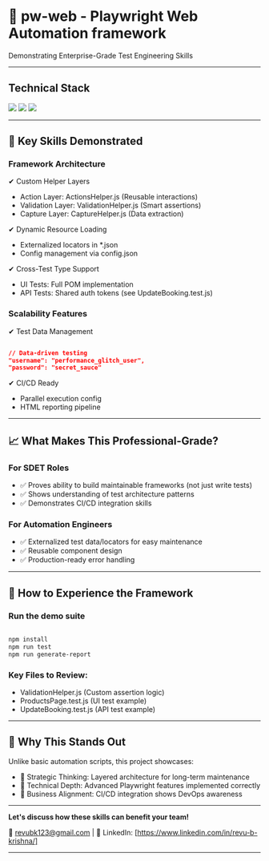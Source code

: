 # 🚀 pw-web - Playwright Web Automation framework

Demonstrating Enterprise-Grade Test Engineering Skills

---
## Technical Stack

<img src="https://img.shields.io/badge/Playwright-2E3A8C?logo=playwright">

<img src="https://img.shields.io/badge/JavaScript-ES6+-F7DF1E">

<img src="https://img.shields.io/badge/CI/CD-GitHub_Actions-2088FF">

---

## 🌟 Key Skills Demonstrated

### Framework Architecture

✔ Custom Helper Layers

- Action Layer: ActionsHelper.js (Reusable interactions)
- Validation Layer: ValidationHelper.js (Smart assertions)
- Capture Layer: CaptureHelper.js (Data extraction)

✔ Dynamic Resource Loading

- Externalized locators in *.json
- Config management via config.json

✔ Cross-Test Type Support

- UI Tests: Full POM implementation
- API Tests: Shared auth tokens (see UpdateBooking.test.js)


### Scalability Features

✔ Test Data Management

```json

// Data-driven testing
"username": "performance_glitch_user",
"password": "secret_sauce" 

```

✔ CI/CD Ready

- Parallel execution config
- HTML reporting pipeline

---

## 📈 What Makes This Professional-Grade?

### For SDET Roles

- ✅ Proves ability to build maintainable frameworks (not just write tests)
- ✅ Shows understanding of test architecture patterns
- ✅ Demonstrates CI/CD integration skills

### For Automation Engineers

- ✅ Externalized test data/locators for easy maintenance
- ✅ Reusable component design
- ✅ Production-ready error handling

---

## 🚀 How to Experience the Framework

### Run the demo suite

```bash

npm install
npm run test
npm run generate-report

```

### Key Files to Review:

- ValidationHelper.js (Custom assertion logic)
- ProductsPage.test.js (UI test example)
- UpdateBooking.test.js (API test example)

---

## 📌 Why This Stands Out

Unlike basic automation scripts, this project showcases:

- 🔹 Strategic Thinking: Layered architecture for long-term maintenance
- 🔹 Technical Depth: Advanced Playwright features implemented correctly
- 🔹 Business Alignment: CI/CD integration shows DevOps awareness

---

**Let's discuss how these skills can benefit your team!**

📧 revubk123@gmail.com | 🔗 LinkedIn: [https://www.linkedin.com/in/revu-b-krishna/]

---
